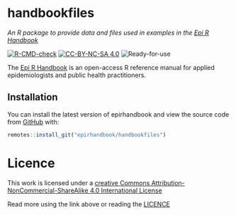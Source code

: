 
# handbookfiles

*An R package to provide data and files used in examples in the [Epi R
Handbook](https://epirhandbook.com/index.html)*

<!-- badges: start -->

[![R-CMD-check](https://github.com/epirhandbook/handbookfiles/workflows/R-CMD-check/badge.svg)](https://github.com/epirhandbook/handbookfiles/actions)
[![CC-BY-NC-SA
4.0](https://img.shields.io/badge/LICENCE-CC--BY--NC--SA-yellowgreen.svg)](http://creativecommons.org/licenses/by-nc-sa/4.0/)
![Ready-for-use](https://img.shields.io/badge/Ready--for--use-No-red.svg)
<!-- badges: end -->

The [Epi R Handbook](https://epirhandbook.com/index.html) is an
open-access R reference manual for applied epidemiologists and public
health practitioners.

## Installation

You can install the latest version of epirhandbook and view the source
code from [GitHub](https://github.com/epirhandbook/handbookfiles) with:

``` r
remotes::install_git("epirhandbook/handbookfiles")
```

# Licence

This work is licensed under a [creative Commons
Attribution-NonCommercial-ShareAlike 4.0 International
License](http://creativecommons.org/licenses/by-nc-sa/4.0/)

Read more using the link above or reading the [LICENCE](LICENSE.md)
